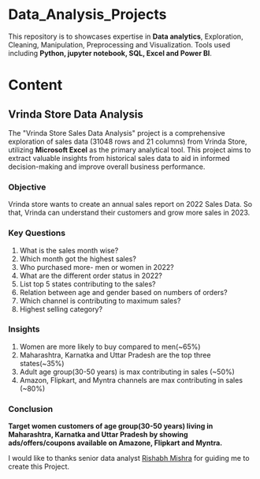 # Data_Analysis_Projects
This repository is to showcases expertise in **Data analytics**, Exploration, Cleaning, Manipulation, Preprocessing and Visualization. Tools used including **Python, jupyter notebook, SQL, Excel and Power BI**.
# Content
## Vrinda Store Data Analysis
The "Vrinda Store Sales Data Analysis" project is a comprehensive exploration of sales data (31048 rows and 21 columns) from Vrinda Store, utilizing **Microsoft Excel** as the primary analytical tool. This project aims to extract valuable insights from historical sales data to aid in informed decision-making and improve overall business performance.

### Objective
Vrinda store wants to create an annual sales report on  2022 Sales Data. So that, Vrinda can understand their customers and grow more sales in 2023.
### Key Questions
1. What is the sales month wise?
2. Which month got the highest sales?
3. Who purchased more- men or women in 2022?
4. What are the different order status in 2022?
5. List top 5 states contributing to the sales?
6. Relation between age and gender based on numbers of orders?
7. Which channel is contributing to maximum sales?
8. Highest selling category?
### Insights
1. Women are more likely to buy compared to men(~65%)
2. Maharashtra, Karnatka and Uttar Pradesh are the top three states(~35%)
3. Adult age group(30-50 years) is max contributing in sales (~50%)
4. Amazon, Flipkart, and Myntra channels are max contributing in sales (~80%)
### Conclusion
**Target women customers of age group(30-50 years) living in Maharashtra, Karnatka and Uttar Pradesh by showing ads/offers/coupons available on Amazone, Flipkart and Myntra.**

I would like to thanks senior data analyst [Rishabh Mishra](https://www.linkedin.com/search/results/all/?fetchDeterministicClustersOnly=true&heroEntityKey=urn%3Ali%3Afsd_profile%3AACoAAB32JisB8f7BKjXw7-o7MR4PQIZyCprNG5c&keywords=rishabh%20mishra&origin=RICH_QUERY_TYPEAHEAD_HISTORY&position=0&searchId=fa895d9d-7875-4fc1-8bde-1b33b74d272d&sid=tHF) for guiding me to create this Project.






